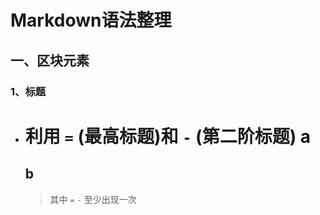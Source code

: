 Markdown语法整理
=
一、区块元素
-

### 1、标题

* 利用 ` = ` (最高标题)和 ` - ` (第二阶标题)
    a
    =
    b
    -
    >其中 ` = `  ` - ` 至少出现一次